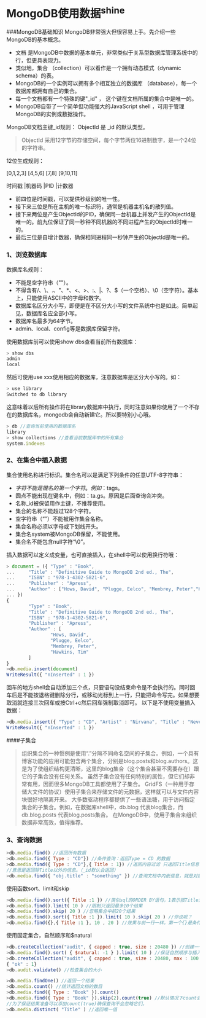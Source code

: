 # MongoDB使用数据<sup>shine</sup>
###MongoDB基础知识
MongoDB非常强大但很容易上手。先介绍一些MongoDB的基本概念。

* 文档 是MongoDB中数据的基本单元，非常类似于关系型数据库管理系统中的行，但更具表现力。
* 类似地，集合 （collection）可以看作是一个拥有动态模式（dynamic schema）的表。
* MongoDB的一个实例可以拥有多个相互独立的数据库 （database），每一个数据库都拥有自己的集合。
* 每一个文档都有一个特殊的键"_id" ， 这个键在文档所属的集合中是唯一的。
* MongoDB自带了一个简单但功能强大的JavaScript shell ，可用于管理MongoDB的实例或数据操作。

MongoDB文档主键_id规则：
ObjectId 是 _id 的默认类型。

> ObjectId 采用12字节的存储空间，每个字节两位16进制数字，是一个24位的字符串。

12位生成规则：

[0,1,2,3] [4,5,6] [7,8] [9,10,11]

时间戳    |机器码 |PID  |计数器

* 前四位是时间戳，可以提供秒级别的唯一性。
* 接下来三位是所在主机的唯一标识符，通常是机器主机名的散列值。
* 接下来两位是产生ObjectId的PID，确保同一台机器上并发产生的ObjectId是唯一的。前九位保证了同一秒钟不同机器的不同进程产生的ObjectId时唯一的。
* 最后三位是自增计数器，确保相同进程同一秒钟产生的ObjectId是唯一的。 

### 1、浏览数据库
数据库名规则：

* 不能是空字符串（""）。
* 不得含有/、\、.、"、*、<、>、:、|、?、$（一个空格）、\0（空字符）。基本上，只能使用ASCII中的字母和数字。
* 数据库名区分大小写，即便是在不区分大小写的文件系统中也是如此。简单起见，数据库名应全部小写。
* 数据库名最多为64字节。
* admin、local、config等是数据库保留字符。

使用数据库前可以使用show dbs查看当前所有数据库：
```JavaScript
> show dbs
admin
local
```
然后可使用use xxx使用相应的数据库，注意数据库是区分大小写的。如：
```JavaScript
> use library
Switched to db library
```
这意味着以后所有操作将在library数据库中执行，同时注意如果你使用了一个不存在的数据库名，mongodb会自动新建它。所以要特别小心哦。
```JavaScript
> db //查询当前使用的数据库名
library
> show collections //查看当前数据库中的所有集合
system.indexes
```
### 2、在集合中插入数据
集合使用名称进行标识。集合名可以是满足下列条件的任意UTF-8字符串：

* $字符不能是键名的第一个字符。例如：$tags。
* 圆点不能出现在键名中，例如：ta.gs。原因是后面查询会冲突。
* 名称_id被保留用作主键，不推荐使用。
* 集合的名称不能超过128个字符。
* 空字符串（“”）不能被用作集合名称。
* 集合名称必须以字母或下划线开头。
* 集合名system被MongoDB保留，不能使用。
* 集合名不能包含null字符“\0”。

插入数据可以定义成变量，也可直接插入，在shell中可以使用换行符哦：
```JavaScript
> document = ({ "Type" : "Book",
...     "Title" : "Definitive Guide to MongoDB 2nd ed., The",
...     "ISBN" : "978-1-4302-5821-6",
...     "Publisher" : "Apress",
...     "Author" : ["Hows, David", "Plugge, Eelco", "Membrey, Peter","Hawkins, Tim"]
... })
{
        "Type" : "Book",
        "Title" : "Definitive Guide to MongoDB 2nd ed., The",
        "ISBN" : "978-1-4302-5821-6",
        "Publisher" : "Apress",
        "Author" : [
                "Hows, David",
                "Plugge, Eelco",
                "Membrey, Peter",
                "Hawkins, Tim"
        ]
}
>db.media.insert(document)
WriteResult({ "nInserted" : 1 })
```
回车的地方shell会自动添加三个点，只要语句没结束命令是不会执行的。同时回车后是不能按退格键删除分行，或移动光标到上一行，只能把命令写完。如果想要取消就连接三次回车或按Ctrl+c然后回车强制取消即可。
以下是不使用变量插入数据：
```JavaScript
>db.media.insert({ "Type" : "CD", "Artist" : "Nirvana", "Title" : "Nevermide" })
WriteResult({ "nInserted" : 1 })
```
####子集合
>组织集合的一种惯例是使用“.”分隔不同命名空间的子集合。例如，一个具有博客功能的应用可能包含两个集合，分别是blog.posts和blog.authors。这是为了使组织结构更清晰，这里的blog集合（这个集合甚至不需要存在）跟它的子集合没有任何关系。
虽然子集合没有任何特别的属性，但它们却非常有用，因而很多MongoDB工具都使用了子集合。
GridFS（一种用于存储大文件的协议）使用子集合来存储文件的元数据，这样就可以与文件内容块很好地隔离开来。
大多数驱动程序都提供了一些语法糖，用于访问指定集合的子集合。例如，在数据库shell中，db.blog 代表blog集合，而db.blog.posts 代表blog.posts集合。
在MongoDB中，使用子集合来组织数据非常高效，值得推荐。

### 3、查询数据
```JavaScript
>db.media.find() //返回所有数据
>db.media.find({ Type : "CD"}) //条件查询：返回Type = CD 的数据
>db.media.find({ Type : "CD"},{ Title : 1}) //返回内容过滤 只返回Title信息，如果{ Title : 0}
//意思是返回除Title以外的信息。（_id默认会返回）
>db.media.find({ "obj.title" : "something" }) //查询文档中内嵌信息，就是对象里面的属性值
```
使用函数sort、limit和skip
```JavaScript
>db.media.find().sort({ Title :1 }) //类似sql的ORDER BY语句，1表示按Title升序排序，-1是降序排序
>db.media.find().limit( 10 ) //限制只返回最多10个结果
>db.media.find().skip( 20 ) //忽略集合中前20个结果
>db.media.find().sort({ Title :1 }).limit( 10 ).skip( 20 ) //你说呢？
>db.media.find({},{ Title :1 }, 10 , 20 ) //效果与前一行一样。第一个{}是条件。
```
使用固定集合，自然顺序和$natural
```JavaScript
>db.createCollection("audit", { capped : true, size : 20480 }) //创建一个audit固定集合，大小不能超过20480字节。
>db.media.find().sort( { $natural: -1 } ).limit( 10 ) //保证自然顺序与插入顺序一致。
>db.createCollection("audit", { capped : true, size : 20480, max : 100 }) //max限制插入到固定集合中的文档数目。
{ "ok" : 1}
>db.audit.validate() //检查集合的大小

>db.media.findOne() //返回一个结果
>db.media.count() //统计返回文档的数目
>db.media.find({ Type : "Book" }).count()
>db.media.find({ Type : "Book" }).skip(2).count(true) //默认情况下count会忽略skip()或limit()参数
//为了保证结果准备可以添加count(true)确保查询不会忽略它们。
>db.media.distinct( "Title" ) //返回唯一值
```